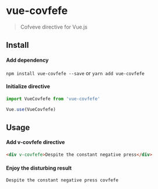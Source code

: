 # vue-covfefe

> Cofveve directive for Vue.js

## Install

#### Add dependency

`npm install vue-covfefe --save` or `yarn add vue-covfefe`

#### Initialize directive

```js
import VueCovfefe from 'vue-covfefe'

Vue.use(VueCovfefe)
```

## Usage

#### Add v-covfefe directive

```html
<div v-covfefe>Despite the constant negative press</div>
```

#### Enjoy the disturbing result

```
Despite the constant negative press covfefe
```

